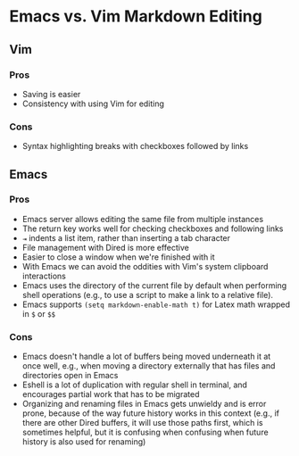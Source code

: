 # Emacs vs. Vim Markdown Editing

## Vim

### Pros

- Saving is easier
- Consistency with using Vim for editing

### Cons

- Syntax highlighting breaks with checkboxes followed by links

## Emacs

### Pros

- Emacs server allows editing the same file from multiple instances
- The return key works well for checking checkboxes and following links
- `⇥` indents a list item, rather than inserting a tab character
- File management with Dired is more effective
- Easier to close a window when we're finished with it
- With Emacs we can avoid the oddities with Vim's system clipboard interactions
- Emacs uses the directory of the current file by default when performing shell operations (e.g., to use a script to make a link to a relative file).
- Emacs supports `(setq markdown-enable-math t)` for Latex math wrapped in `$` or `$$`

### Cons

- Emacs doesn't handle a lot of buffers being moved underneath it at once well, e.g., when moving a directory externally  that has files and directories open in Emacs
- Eshell is a lot of duplication with regular shell in terminal, and encourages partial work that has to be migrated
- Organizing and renaming files in Emacs gets unwieldy and is error prone, because of the way future history works in this context (e.g., if there are other Dired buffers, it will use those paths first, which is sometimes helpful, but it is confusing when confusing when future history is also used for renaming)
